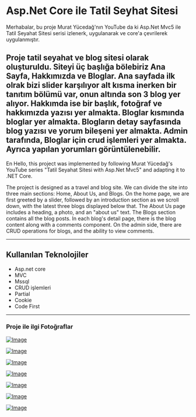 # Asp.Net Core ile Tatil Seyhat Sitesi

Merhabalar, bu proje Murat Yücedağ'nın YouTube da ki Asp.Net Mvc5 ile Tatil Seyahat Sitesi serisi izlenerk, uygulanarak ve core'a çevrilerek uygulanmıştır.

Proje tatil seyahat ve blog sitesi olarak oluşturuldu. Siteyi üç başlığa bölebiriz Ana Sayfa, Hakkımızda ve Bloglar. Ana sayfada ilk olrak bizi slider karşılıyor alt kısma inerken bir tanıtım bölümü var, onun altında son 3 blog yer alıyor. Hakkımda ise bir başlık, fotoğraf ve hakkımızda yazısı yer almakta. Bloglar kısmında bloglar yer almakta. Blogların detay sayfasında blog yazısı ve yorum bileşeni yer almakta. Admin tarafında, Bloglar için crud işlemleri yer almakta. Ayrıca yapılan yorumları görüntülenebilir.
---
En 
Hello, this project was implemented by following Murat Yücedağ's YouTube series "Tatil Seyahat Sitesi with Asp.Net Mvc5" and adapting it to .NET Core.

The project is designed as a travel and blog site. We can divide the site into three main sections: Home, About Us, and Blogs. On the home page, we are first greeted by a slider, followed by an introduction section as we scroll down, with the latest three blogs displayed below that. The About Us page includes a heading, a photo, and an "about us" text. The Blogs section contains all the blog posts. In each blog's detail page, there is the blog content along with a comments component. On the admin side, there are CRUD operations for blogs, and the ability to view comments.

---

## Kullanılan Teknolojiler

- Asp.net core
- MVC
- Mssql
- CRUD işlemleri
- Partial
- Cookie
- Code First
---

### Proje ile ilgi Fotoğraflar

[![Image](https://i.hizliresim.com/j9wyfds.png)](https://hizliresim.com/j9wyfds)

[![Image](https://i.hizliresim.com/a4xp0se.png)](https://hizliresim.com/a4xp0se)

[![Image](https://i.hizliresim.com/g5k7wth.png)](https://hizliresim.com/g5k7wth)

[![Image](https://i.hizliresim.com/jsazrz5.png)](https://hizliresim.com/jsazrz5)

[![Image](https://i.hizliresim.com/bs0ilkq.png)](https://hizliresim.com/bs0ilkq)

[![Image](https://i.hizliresim.com/6qj966t.png)](https://hizliresim.com/6qj966t)

[![Image](https://i.hizliresim.com/3d7rgy0.png)](https://hizliresim.com/3d7rgy0)
